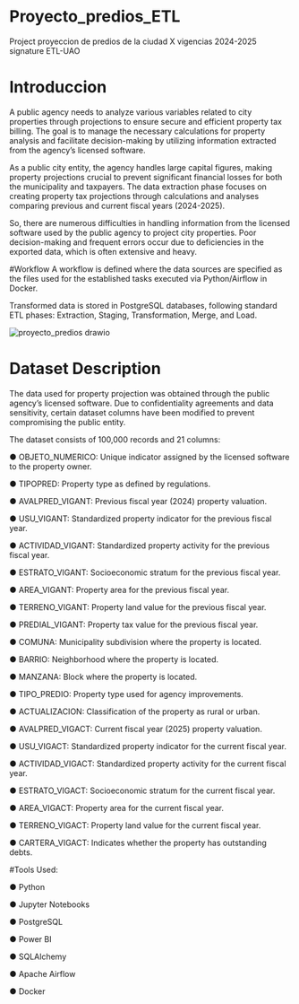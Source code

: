 # Proyecto_predios_ETL
Project proyeccion de predios de la ciudad X vigencias 2024-2025 signature ETL-UAO

# Introduccion
A public agency needs to analyze various variables related to city properties through projections to ensure secure and efficient property tax billing. The goal is to manage the necessary calculations for property analysis and facilitate decision-making by utilizing information extracted from the agency’s licensed software.

As a public city entity, the agency handles large capital figures, making property projections crucial to prevent significant financial losses for both the municipality and taxpayers.
The data extraction phase focuses on creating property tax projections through calculations and analyses comparing previous and current fiscal years (2024-2025).

So, there are numerous difficulties in handling information from the licensed software used by the public agency to project city properties. Poor decision-making and frequent errors occur due to deficiencies in the exported data, which is often extensive and heavy.

#Workflow
A workflow is defined where the data sources are specified as the files used for the established tasks executed via Python/Airflow in Docker.

Transformed data is stored in PostgreSQL databases, following standard ETL phases: Extraction, Staging, Transformation, Merge, and Load. 

![proyecto_predios drawio](https://github.com/user-attachments/assets/66fe6136-5740-483b-8a20-0358a9398a36)

# Dataset Description
The data used for property projection was obtained through the public agency’s licensed software. Due to confidentiality agreements and data sensitivity, certain dataset columns have been modified to prevent compromising the public entity.

The dataset consists of 100,000 records and 21 columns:

●	OBJETO_NUMERICO: Unique indicator assigned by the licensed software to the property owner.

●	TIPOPRED: Property type as defined by regulations.

●	AVALPRED_VIGANT: Previous fiscal year (2024) property valuation.

●	USU_VIGANT: Standardized property indicator for the previous fiscal year.

●	ACTIVIDAD_VIGANT: Standardized property activity for the previous fiscal year.

●	ESTRATO_VIGANT: Socioeconomic stratum for the previous fiscal year.

●	AREA_VIGANT: Property area for the previous fiscal year.

●	TERRENO_VIGANT: Property land value for the previous fiscal year.

●	PREDIAL_VIGANT: Property tax value for the previous fiscal year.

●	COMUNA: Municipality subdivision where the property is located.

●	BARRIO: Neighborhood where the property is located.

●	MANZANA: Block where the property is located.

●	TIPO_PREDIO: Property type used for agency improvements.

●	ACTUALIZACION: Classification of the property as rural or urban.

●	AVALPRED_VIGACT: Current fiscal year (2025) property valuation.

●	USU_VIGACT: Standardized property indicator for the current fiscal year.

●	ACTIVIDAD_VIGACT: Standardized property activity for the current fiscal year.

●	ESTRATO_VIGACT: Socioeconomic stratum for the current fiscal year.

●	AREA_VIGACT: Property area for the current fiscal year.

●	TERRENO_VIGACT: Property land value for the current fiscal year.

●	CARTERA_VIGACT: Indicates whether the property has outstanding debts.

#Tools Used:

●	Python

●	Jupyter Notebooks

●	PostgreSQL

●	Power BI

●	SQLAlchemy

●	Apache Airflow

●	Docker

